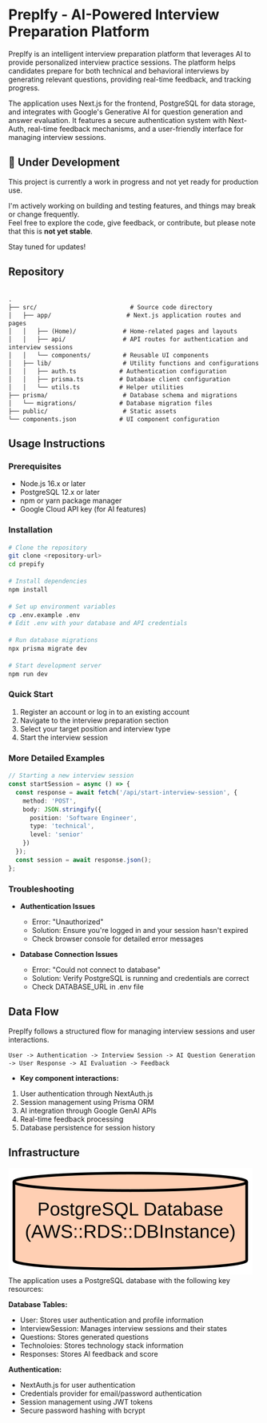 # PrepIfy - AI-Powered Interview Preparation Platform

PrepIfy is an intelligent interview preparation platform that leverages AI to provide personalized interview practice sessions. The platform helps candidates prepare for both technical and behavioral interviews by generating relevant questions, providing real-time feedback, and tracking progress.

The application uses Next.js for the frontend, PostgreSQL for data storage, and integrates with Google's Generative AI for question generation and answer evaluation. It features a secure authentication system with Next-Auth, real-time feedback mechanisms, and a user-friendly interface for managing interview sessions.

## 🚧 Under Development

This project is currently a work in progress and not yet ready for production use.

I'm actively working on building and testing features, and things may break or change frequently.  
Feel free to explore the code, give feedback, or contribute, but please note that this is **not yet stable**.

Stay tuned for updates!

## Repository 

```

.
├── src/                          # Source code directory
│   ├── app/                     # Next.js application routes and pages
│   │   ├── (Home)/             # Home-related pages and layouts
│   │   ├── api/                # API routes for authentication and interview sessions
│   │   └── components/         # Reusable UI components
│   ├── lib/                    # Utility functions and configurations
│   │   ├── auth.ts            # Authentication configuration
│   │   ├── prisma.ts          # Database client configuration
│   │   └── utils.ts           # Helper utilities
├── prisma/                     # Database schema and migrations
│   └── migrations/            # Database migration files
├── public/                     # Static assets
└── components.json            # UI component configuration
```

## Usage Instructions

### Prerequisites

- Node.js 16.x or later
- PostgreSQL 12.x or later
- npm or yarn package manager
- Google Cloud API key (for AI features)

### Installation

```bash
# Clone the repository
git clone <repository-url>
cd prepify

# Install dependencies
npm install

# Set up environment variables
cp .env.example .env
# Edit .env with your database and API credentials

# Run database migrations
npx prisma migrate dev

# Start development server
npm run dev
```

### Quick Start

1. Register an account or log in to an existing account
2. Navigate to the interview preparation section
3. Select your target position and interview type
4. Start the interview session

### More Detailed Examples

```typescript
// Starting a new interview session
const startSession = async () => {
  const response = await fetch('/api/start-interview-session', {
    method: 'POST',
    body: JSON.stringify({
      position: 'Software Engineer',
      type: 'technical',
      level: 'senior'
    })
  });
  const session = await response.json();
};
```

### Troubleshooting

- **Authentication Issues**
  - Error: "Unauthorized"
  - Solution: Ensure you're logged in and your session hasn't expired
  - Check browser console for detailed error messages

- **Database Connection Issues**
  - Error: "Could not connect to database"
  - Solution: Verify PostgreSQL is running and credentials are correct
  - Check DATABASE_URL in .env file

## Data Flow

PrepIfy follows a structured flow for managing interview sessions and user interactions.

```ascii
User -> Authentication -> Interview Session -> AI Question Generation -> User Response -> AI Evaluation -> Feedback
```

- **Key component interactions:**

1. User authentication through NextAuth.js
2. Session management using Prisma ORM
3. AI integration through Google GenAI APIs
4. Real-time feedback processing
5. Database persistence for session history

## Infrastructure

![Infrastructure diagram](./docs/infra.svg)
The application uses a PostgreSQL database with the following key resources:

**Database Tables:**

- User: Stores user authentication and profile information
- InterviewSession: Manages interview sessions and their states
- Questions: Stores generated questions
- Technoloies: Stores technology stack information
- Responses: Stores AI feedback and score

**Authentication:**

- NextAuth.js for user authentication
- Credentials provider for email/password authentication
- Session management using JWT tokens
- Secure password hashing with bcrypt
